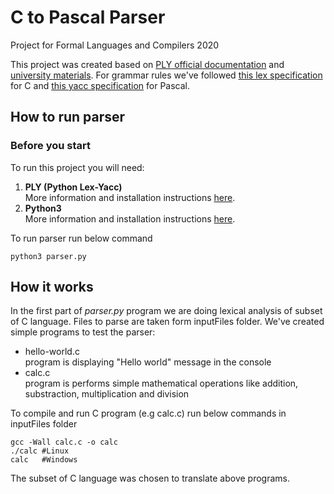 # C to Pascal Parser
Project for Formal Languages and Compilers 2020

This project was created based on [PLY official documentation](https://www.dabeaz.com/ply/) and [university materials](http://home.agh.edu.pl/~mkuta/tklab/ply/ply.html). For grammar rules we've followed [this lex specification](https://www.lysator.liu.se/c/ANSI-C-grammar-l.html) for C and [this yacc specification](http://www.moorecad.com/standardpascal/pascal.y) for Pascal.

## How to run parser

### Before you start
To run this project you will need:
1. **PLY (Python Lex-Yacc)**<br>
More information and installation instructions [here](http://www.dabeaz.com/ply/index.html).
2. **Python3**<br>
More information and installation instructions [here](https://www.python.org/downloads/).

To run parser run below command
```shell
python3 parser.py
```
## How it works
In the first part of *parser.py* program we are doing lexical analysis of subset of C language. Files to parse are taken form inputFiles folder. We've created simple programs to test the parser:
- hello-world.c<br>
program is displaying "Hello world" message in the console
- calc.c<br>
program is performs simple mathematical operations like addition, substraction, multiplication and division

To compile and run C program (e.g calc.c) run below commands in inputFiles folder
```shell
gcc -Wall calc.c -o calc
./calc #Linux
calc   #Windows
```
The subset of C language was chosen to translate above programs.
